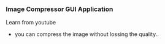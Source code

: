 ### Image Compressor GUI Application
Learn from youtube


* you can compress the image without lossing the quality..
